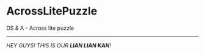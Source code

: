 AcrossLitePuzzle
================

DS &amp; A - Across lite puzzle

----

*HEY GUYS! THIS IS OUR **LIAN LIAN KAN**!*